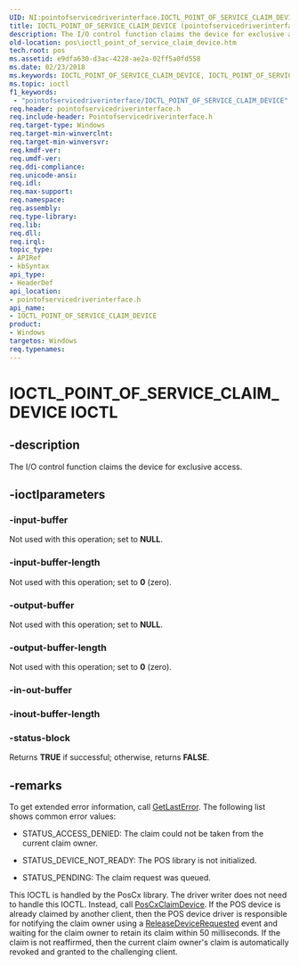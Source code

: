 ```yaml
---
UID: NI:pointofservicedriverinterface.IOCTL_POINT_OF_SERVICE_CLAIM_DEVICE
title: IOCTL_POINT_OF_SERVICE_CLAIM_DEVICE (pointofservicedriverinterface.h)
description: The I/O control function claims the device for exclusive access.
old-location: pos\ioctl_point_of_service_claim_device.htm
tech.root: pos
ms.assetid: e9dfa630-d3ac-4228-ae2a-02ff5a0fd558
ms.date: 02/23/2018
ms.keywords: IOCTL_POINT_OF_SERVICE_CLAIM_DEVICE, IOCTL_POINT_OF_SERVICE_CLAIM_DEVICE control, IOCTL_POINT_OF_SERVICE_CLAIM_DEVICE control code, pointofservicedriverinterface/IOCTL_POINT_OF_SERVICE_CLAIM_DEVICE, pos.ioctl_point_of_service_claim_device
ms.topic: ioctl
f1_keywords:
 - "pointofservicedriverinterface/IOCTL_POINT_OF_SERVICE_CLAIM_DEVICE"
req.header: pointofservicedriverinterface.h
req.include-header: Pointofservicedriverinterface.h
req.target-type: Windows
req.target-min-winverclnt: 
req.target-min-winversvr: 
req.kmdf-ver: 
req.umdf-ver: 
req.ddi-compliance: 
req.unicode-ansi: 
req.idl: 
req.max-support: 
req.namespace: 
req.assembly: 
req.type-library: 
req.lib: 
req.dll: 
req.irql: 
topic_type:
- APIRef
- kbSyntax
api_type:
- HeaderDef
api_location:
- pointofservicedriverinterface.h
api_name:
- IOCTL_POINT_OF_SERVICE_CLAIM_DEVICE
product:
- Windows
targetos: Windows
req.typenames: 
---
```


# IOCTL_POINT_OF_SERVICE_CLAIM_DEVICE IOCTL


## -description


The I/O control function claims the device for exclusive access.


## -ioctlparameters




### -input-buffer

Not used with this operation; set to <b>NULL</b>.


### -input-buffer-length

Not used with this operation; set to <b>0</b> (zero).


### -output-buffer

Not used with this operation; set to <b>NULL</b>.


### -output-buffer-length

Not used with this operation; set to <b>0</b> (zero).


### -in-out-buffer








### -inout-buffer-length








### -status-block

Returns <b>TRUE</b> if successful; otherwise, returns <b>FALSE</b>.

## -remarks

To get extended error information, call <a href="https://go.microsoft.com/fwlink/p/?LinkId=316871">GetLastError</a>. The following list shows common error values:

- STATUS_ACCESS_DENIED: The claim could not be taken from the current claim owner.

- STATUS_DEVICE_NOT_READY: The POS library is not initialized.

- STATUS_PENDING: The claim request was queued.

This IOCTL is handled by the PosCx library. The driver writer does not need to handle this IOCTL. Instead, call <a href="https://docs.microsoft.com/windows-hardware/drivers/ddi/poscx/nf-poscx-poscxclaimdevice">PosCxClaimDevice</a>. If the POS device is already claimed by another client, then the POS device driver is responsible for notifying the claim owner using a <a href="https://docs.microsoft.com/previous-versions/windows/hardware/previsioning-framework/dn790033(v=vs.85)">ReleaseDeviceRequested</a> event and waiting for the claim owner to retain its claim within 50 milliseconds. If the claim is not reaffirmed, then the current claim owner's claim is automatically revoked and granted to the challenging client. 
